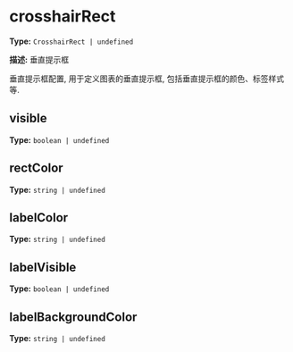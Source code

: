 # crosshairRect

**Type:** `CrosshairRect | undefined`

**描述:**
垂直提示框
  
  垂直提示框配置, 用于定义图表的垂直提示框, 包括垂直提示框的颜色、标签样式等.


## visible

**Type:** `boolean | undefined`

## rectColor

**Type:** `string | undefined`

## labelColor

**Type:** `string | undefined`

## labelVisible

**Type:** `boolean | undefined`

## labelBackgroundColor

**Type:** `string | undefined`


